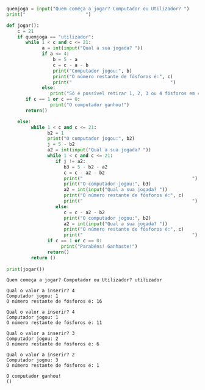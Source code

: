 ```python
quemjoga = input("Quem começa a jogar? Computador ou Utilizador? ")
print("                      ")

def jogar():
    c = 21
    if quemjoga == "utilizador": 
       while 1 < c and c <= 21:
             a = int(input("Qual a sua jogada? "))
             if a <= 4:
                 b = 5 - a
                 c = c - a - b
                 print("Computador jogou:", b)
                 print("O número restante de fósforos é:", c)
                 print("                                    ")
             else:
                print("Só é possível retirar 1, 2, 3 ou 4 fósforos em cada jogada.")
       if c == 1 or c == 0:
                print("O computador ganhou!")
       return()    

    else:
         while 1 < c and c <= 21:
               b2 = 1
               print("O computador jogou:", b2)
               j = 5 - b2
               a2 = int(input("Qual a sua jogada? "))
               while 1 < c and c <= 21:
                  if j != a2:
                     b3 = 5 - b2 - a2
                     c = c - a2 - b2
                     print("                                        ")
                     print("O computador jogou:", b3)
                     a2 = int(input("Qual a sua jogada? "))
                     print("O número restante de fósforos é:", c)
                     print("                                        ")
                  else:
                     c = c - a2 - b2
                     print("O computador jogou:", b2)
                     a2 = int(input("Qual a sua jogada? "))
                     print("O número restante de fósforos é:", c)
                     print("                                        ")
               if c == 1 or c == 0:
                    print("Parabéns! Ganhaste!")
               return()
         return ()
                 
print(jogar())
```

    Quem começa a jogar? Computador ou Utilizador? utilizador
                          
    Qual o valor a inserir? 4
    Computador jogou: 1
    O número restante de fósforos é: 16
                                        
    Qual o valor a inserir? 4
    Computador jogou: 1
    O número restante de fósforos é: 11
                                        
    Qual o valor a inserir? 3
    Computador jogou: 2
    O número restante de fósforos é: 6
                                        
    Qual o valor a inserir? 2
    Computador jogou: 3
    O número restante de fósforos é: 1
                                        
    O computador ganhou!
    ()
    


```python

```
